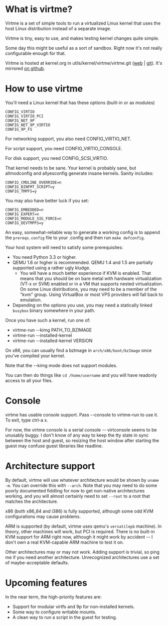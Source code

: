 What is virtme?
===============

Virtme is a set of simple tools to run a virtualized Linux kernel that
uses the host Linux distribution instead of a separate image.

Virtme is tiny, easy to use, and makes testing kernel changes quite simple.

Some day this might be useful as a sort of sandbox.  Right now it's not
really configurable enough for that.

Virtme is hosted at kernel.org in utils/kernel/virtme/virtme.git ([web][korg-web] | [git][korg-git]).  It's mirrored [on github][github].

[korg-web]: https://git.kernel.org/cgit/utils/kernel/virtme/virtme.git "virtme on kernel.org"
[korg-git]: git://git.kernel.org/pub/scm/utils/kernel/virtme/virtme.git "git address"
[github]: https://github.com/amluto/virtme

How to use virtme
=================

You'll need a Linux kernel that has these options (built-in or as modules)

    CONFIG_VIRTIO
    CONFIG_VIRTIO_PCI
    CONFIG_NET_9P
    CONFIG_NET_9P_VIRTIO
    CONFIG_9P_FS

For networking support, you also need CONFIG_VIRTIO_NET.

For script support, you need CONFIG_VIRTIO_CONSOLE.

For disk support, you need CONFIG_SCSI_VIRTIO.

That kernel needs to be sane.  Your kernel is probably sane, but allmodconfig and allyesconfig generate insane kernels.  Sanity includes:

    CONFIG_CMDLINE_OVERRIDE=n
    CONFIG_BINFMT_SCRIPT=y
    CONFIG_TMPFS=y

You may also have better luck if you set:

    CONFIG_EMBEDDED=n
    CONFIG_EXPERT=n
    CONFIG_MODULE_SIG_FORCE=n
    CONFIG_DEVTMPFS=y

An easy, somewhat-reliable way to generate a working config is to append
the `prereqs.config` file to your .config and then run `make defconfig`.

Your host system will need to satisfy some prerequisites:

* You need Python 3.3 or higher.
* QEMU 1.6 or higher is recommended.  QEMU 1.4 and 1.5 are partially supported using a rather ugly kludge.
  * You will have a much better experience if KVM is enabled.  That means that you should be on bare metal with hardware virtualization (VT-x or SVM) enabled or in a VM that supports nested virtualization.  On some Linux distributions, you may need to be a member of the "kvm" group.  Using VirtualBox or most VPS providers will fall back to emulation.
* Depending on the options you use, you may need a statically linked `busybox` binary somewhere in your path.

Once you have such a kernel, run one of:

* virtme-run --kimg PATH_TO_BZIMAGE
* virtme-run --installed-kernel
* virtme-run --installed-kernel VERSION

On x86, you can usually find a bzImage in `arch/x86/boot/bzImage` once you've
compiled your kernel.

Note that the --kimg mode does not support modules.

You can then do things like `cd /home/username` and you will have readonly
access to all your files.

Console
=======

virtme has usable console support.  Pass --console to virtme-run to use it.
To exit, type ctrl-a x.

For now, the virtme console is a serial console -- virtconsole seems to be unusably buggy.  I don't know of any way to keep the tty state in sync between the host and guest, so resizing the host window after starting the guest may confuse guest libraries like readline.

Architecture support
====================

By default, virtme will use whatever architecture would be shown by `uname -m`.  You can override this with `--arch`.  Note that you may need to do some poorly documented fiddling for now to get non-native architectures working, and you will almost certainly need to set `--root` to a root that matches the architecture.

x86 (both x86_64 and i386) is fully supported, although some odd KVM configurations may cause problems.

ARM is supported (by default, virtme uses qemu's `versatilepb` machine).  In theory, other machines will work, but PCI is required.  There is no built-in KVM support for ARM right now, although it might work by accident -- I don't own a real KVM-capable ARM machine to test it on.

Other architectures may or may not work.  Adding support is trivial, so ping me if you need another architecture.  Unrecognized architectures use a set of maybe-acceptable defaults.

Upcoming features
=================

In the near term, the high-priority features are:

* Support for modular virtfs and 9p for non-installed kernels.
* Some way to configure writable mounts.
* A clean way to run a script in the guest for testing.
